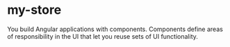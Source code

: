 # my-store
You build Angular applications with components. Components define areas of responsibility in the UI that let you reuse sets of UI functionality.
